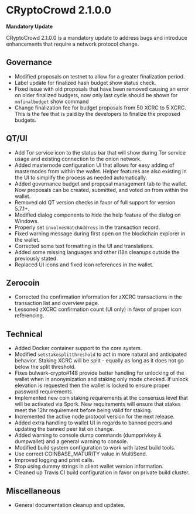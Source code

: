 # CRyptoCrowd 2.1.0.0

__Mandatory Update__

CRyptoCrowd 2.1.0.0 is a mandatory update to address bugs and introduce enhancements that require a network protocol change.

## Governance
- Modified proposals on testnet to allow for a greater finalization period. 
- Label update for finalized hash budget show status check.
- Fixed issue with old proposals that have been removed causing an error on older finalized budgets, now only last cycle should be shown for `mnfinalbudget` show command
- Change finalization fee for budget proposals from 50 XCRC to 5 XCRC.  This is the fee that is paid by the developers to finalize the proposed budgets. 

## QT/UI
- Add Tor service icon to the status bar that will show during Tor service usage and existing connection to the onion network.
- Added masternode configuration UI that allows for easy adding of masternodes from within the wallet.  Helper features are also existing in the UI to simplify the process as needed automatically.
- Added governance budget and proposal management tab to the wallet.  Now proposals can be created, submitted, and voted on from within the wallet.
- Removed old QT version checks in favor of full support for version 5.7.1+.
- Modified dialog components to hide the help feature of the dialog on Windows.
- Properly set `involvesWatchAddress` in the transaction record. 
- Fixed warning message during first open on the blockchain explorer in the wallet. 
- Corrected some text formatting in the UI and translations.
- Added some missing languages and other i18n cleanups outside the previously stated.
- Replaced UI icons and fixed icon references in the wallet.

## Zerocoin
- Corrected the confirmation information for zXCRC transactions in the transaction list and overview page.
- Lessoned zXCRC confirmation count (UI only) in favor of proper icon referencing. 


## Technical
- Added Docker container support to the core system.
- Modified `setstakesplitthreshold` to act in more natural and anticipated behavior.  Staking XCRC will be split - equally as long as it does not go below the split threshold.  
- Fixes bulwark-crypto#148 provide better handling for unlocking of the wallet when in anonymization and staking only mode checked.  If unlock elevation is requested then the wallet is locked to ensure proper password requirements.
- Implemented new coin staking requirements at the consensus level that will be activated via Spork.  New requirements will ensure that stakes meet the 12hr requirement before being valid for staking.
- Incremented the active node protocol version for the next release.
- Added extra handling to wallet UI in regards to banned peers and updating the banned peer list on change.
- Added warning to console dump commands (dumpprivkey & dumpwallet) and a general warning to console.
- Modified build system configuration to work with latest build tools.
- Use correct COINBASE_MATURITY value in MultiSend.
- Improved logging and print calls.
- Stop using dummy strings in client wallet version information.
- Cleaned up Travis CI build configuration in favor on private build cluster. 

## Miscellaneous
- General documentation cleanup and updates.